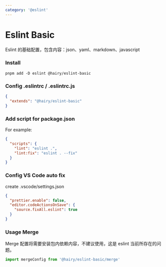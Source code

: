 ```yaml
---
category: '@eslint'
---
```


# Eslint Basic

Eslint 的基础配置，包含内容：json、yaml、markdown、javascript

### Install

```
pnpm add -D eslint @hairy/eslint-basic
```

### Config .eslintrc / .eslintrc.js

```json
{
  "extends": "@hairy/eslint-basic"
}
```

### Add script for package.json

For example:
```json
{
  "scripts": {
    "lint": "eslint .",
    "lint:fix": "eslint . --fix"
  }
}
```

### Config VS Code auto fix

create .vscode/settings.json

```json
{
  "prettier.enable": false,
  "editor.codeActionsOnSave": {
    "source.fixAll.eslint": true
  }
}
```

### Usage Merge

Merge 配置将需要安装包内依赖内容，不建议使用，这是 eslint 当前所存在的问题。

```js
import mergeConfig from '@hairy/eslint-basic/merge'
```